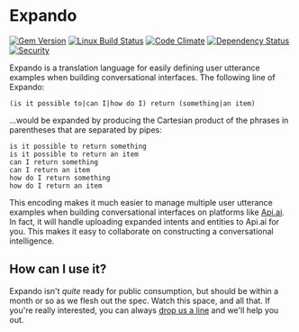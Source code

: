 # Expando

[![Gem Version](https://img.shields.io/gem/v/expando.svg)][ruby-gems]
[![Linux Build Status](https://img.shields.io/travis/expando-lang/expando/master.svg?label=Linux%20build)][travis]
[![Code Climate](https://img.shields.io/codeclimate/github/expando-lang/expando.svg)][codeclimate]
[![Dependency Status](https://img.shields.io/gemnasium/expando-lang/expando.svg)][gemnasium]
[![Security](https://hakiri.io/github/expando-lang/expando/master.svg)][hakiri]

[ruby-gems]: https://rubygems.org/gems/expando
[travis]: https://travis-ci.org/expando-lang/expando
[codeclimate]: https://codeclimate.com/github/expando-lang/expando
[gemnasium]: https://gemnasium.com/expando-lang/expando
[hakiri]: https://hakiri.io/github/expando-lang/expando/master

Expando is a translation language for easily defining user utterance examples when building conversational interfaces. The following line of Expando:

```text
(is it possible to|can I|how do I) return (something|an item)
```

...would be expanded by producing the Cartesian product of the phrases in parentheses that are separated by pipes:

```text
is it possible to return something
is it possible to return an item
can I return something
can I return an item
how do I return something
how do I return an item
```

This encoding makes it much easier to manage multiple user utterance examples when building conversational interfaces on platforms like [Api.ai](http://api.ai). In fact, it will handle uploading expanded intents and entities to Api.ai for you. This makes it easy to collaborate on constructing a conversational intelligence.

## How can I use it?

Expando isn't *quite* ready for public consumption, but should be within a month or so as we flesh out the spec. Watch this space, and all that. If you're really interested, you can always [drop us a line](http://voxable.io/hire-us) and we'll help you out.


